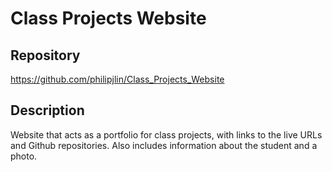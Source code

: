 # Class Projects Website


## Repository
<https://github.com/philipjlin/Class_Projects_Website>


## Description
Website that acts as a portfolio for class projects, with links to the live URLs and Github repositories. Also includes information about the student and a photo.
